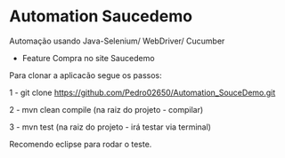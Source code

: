 # Automation Saucedemo
Automação usando Java-Selenium/ WebDriver/ Cucumber 

- Feature Compra no site Saucedemo

Para clonar a aplicacão segue os passos:

1 - git clone https://github.com/Pedro02650/Automation_SouceDemo.git

2 - mvn clean compile (na raiz do projeto - compilar)
        
3 - mvn test (na raiz do projeto - irá testar via terminal)

Recomendo eclipse para rodar o teste.
